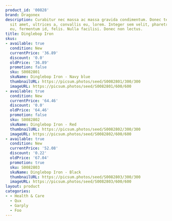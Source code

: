 ```yaml
---
product_id: '00828'
brand: Dragonex
description: Curabitur nec massa ac massa gravida condimentum. Donec tellus mi, luctus
  sit amet, ultrices a, convallis eu, lorem. Integer sem velit, pharetra in, fringilla
  eu, fermentum id, felis. Nulla facilisi. Donec non lectus.
title: Dinglebop Iron
skus:
- available: true
  condition: New
  currentPrice: '36.89'
  discount: '0.0'
  oldPrice: '36.89'
  promotion: false
  sku: S0082801
  skuName: Dinglebop Iron - Navy blue
  thumbnailURL: https://picsum.photos/seed/S0082801/300/300
  imageURL: https://picsum.photos/seed/S0082801/600/600
- available: true
  condition: New
  currentPrice: '64.46'
  discount: '0.0'
  oldPrice: '64.46'
  promotion: false
  sku: S0082802
  skuName: Dinglebop Iron - Red
  thumbnailURL: https://picsum.photos/seed/S0082802/300/300
  imageURL: https://picsum.photos/seed/S0082802/600/600
- available: true
  condition: New
  currentPrice: '52.08'
  discount: '0.22'
  oldPrice: '67.04'
  promotion: true
  sku: S0082803
  skuName: Dinglebop Iron - Black
  thumbnailURL: https://picsum.photos/seed/S0082803/300/300
  imageURL: https://picsum.photos/seed/S0082803/600/600
layout: product
categories:
- - Health & Care
  - Qux
  - Garply
  - Foo
---
```

